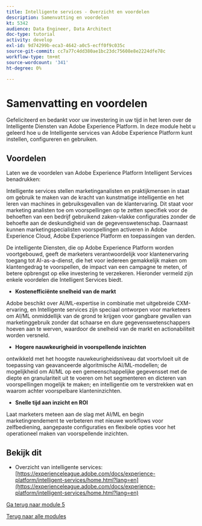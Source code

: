 ```yaml
---
title: Intelligente services - Overzicht en voordelen
description: Samenvatting en voordelen
kt: 5342
audience: Data Engineer, Data Architect
doc-type: tutorial
activity: develop
exl-id: 9d74299b-eca3-4642-a0c5-ecff0f9c035c
source-git-commit: cc7a77c4dd380ae1bc23dc75608e8e2224dfe78c
workflow-type: tm+mt
source-wordcount: '341'
ht-degree: 0%

---
```


# Samenvatting en voordelen

Gefeliciteerd en bedankt voor uw investering in uw tijd in het leren over de Intelligente Diensten van Adobe Experience Platform.
In deze module hebt u geleerd hoe u de Intelligente services van Adobe Experience Platform kunt instellen, configureren en gebruiken.

## Voordelen

Laten we de voordelen van Adobe Experience Platform Intelligent Services benadrukken:

Intelligente services stellen marketinganalisten en praktijkmensen in staat om gebruik te maken van de kracht van kunstmatige intelligentie en het leren van machines in gebruiksgevallen van de klantervaring. Dit staat voor marketing analisten toe om voorspellingen op te zetten specifiek voor de behoeften van een bedrijf gebruikend zaken-vlakke configuraties zonder de behoefte aan de deskundigheid van de gegevenswetenschap. Daarnaast kunnen marketingspecialisten voorspellingen activeren in Adobe Experience Cloud, Adobe Experience Platform en toepassingen van derden.

De intelligente Diensten, die op Adobe Experience Platform worden voortgebouwd, geeft de marketers verantwoordelijk voor klantenervaring toegang tot AI-as-a-dienst, die het voor iedereen gemakkelijk maken om klantengedrag te voorspellen, de impact van een campagne te meten, of betere opbrengst op elke investering te verzekeren. Hieronder vermeld zijn enkele voordelen die Intelligent Services biedt.

- **Kostenefficiënte snelheid van de markt**

Adobe beschikt over AI/ML-expertise in combinatie met uitgebreide CXM-ervaring, en Intelligente services zijn speciaal ontworpen voor marketeers om AI/ML onmiddellijk van de grond te krijgen voor gangbare gevallen van marketinggebruik zonder dat schaarse en dure gegevenswetenschappers hoeven aan te werven, waardoor de snelheid van de markt en actionabiliteit worden versneld.

- **Hogere nauwkeurigheid in voorspellende inzichten**

ontwikkeld met het hoogste nauwkeurigheidsniveau dat voortvloeit uit de toepassing van geavanceerde algoritmische AI/ML-modellen; de mogelijkheid om AI/ML op een gemeenschappelijke gegevensset met de diepte en granulariteit uit te voeren om het segmenteren en dicteren van voorspellingen mogelijk te maken; en intelligentie om te verstrekken wat en waarom achter voorspelbare klanteninzichten.

- **Snelle tijd aan inzicht en ROI**

Laat marketers meteen aan de slag met AI/ML en begin marketingrendement te verbeteren met nieuwe workflows voor zelfbediening, aangepaste configuraties en flexibele opties voor het operationeel maken van voorspellende inzichten.

## Bekijk dit

- Overzicht van intelligente services: [https://experienceleague.adobe.com/docs/experience-platform/intelligent-services/home.html?lang=en](https://experienceleague.adobe.com/docs/experience-platform/intelligent-services/home.html?lang=en)

[Ga terug naar module 5](./intelligent-services.md)

[Terug naar alle modules](./../../overview.md)
